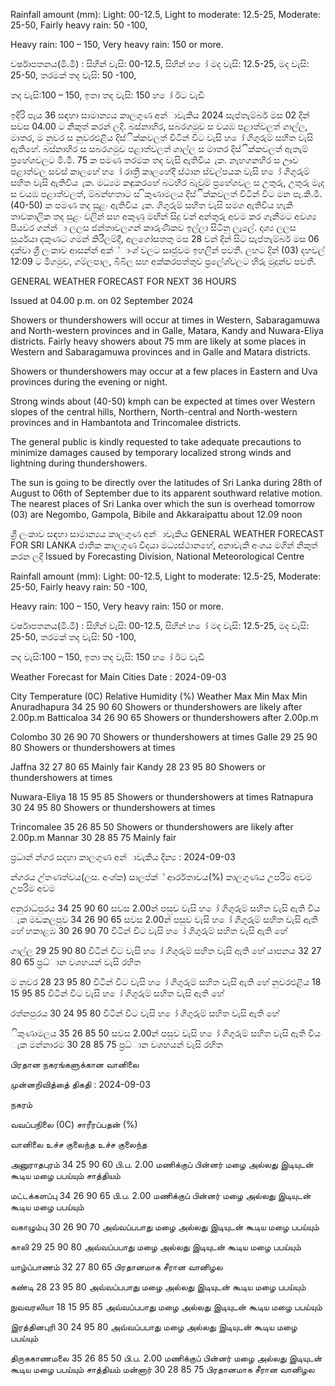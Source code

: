 Rainfall amount (mm): Light: 00-12.5, Light to moderate: 12.5-25, Moderate: 25-50, Fairly heavy rain: 50 -100,

Heavy rain: 100 – 150, Very heavy rain: 150 or more.

වර්ෂාපතනය(මි.මී) : සිහින් වැසි: 00-12.5, සිහින් හ ෝ මද වැසි: 12.5-25, මද වැසි: 25-50, තරමක් තද වැසි: 50 -100,

තද වැසි:100 – 150, ඉතා තද වැසි: 150 හ ෝ ඊට වැඩි

ඉදිරි පැය 36 සඳහා සාමාන්‍යය කාලගුණ අන්‍ාවැකිය 2024 සැප්තැම්බර් මස 02 දින්‍ සවස 04.00 ට නිකුත් කරන්‍ ලදි. බස්නාහිර, සබරගමුව ස වයඹ පළාත්වලත් ගාල්ල, මාතර, ම නුවර ස නුවරඑළිය දිස්ික්කවලත් විටින් විට වැසි හ ෝ ගිගුරුම් සහිත වැසි ඇතිහේ. බස්නාහිර ස සබරගමුව පළාත්වලත් ගාල්ල ස මාතර දිස්ික්කවලත් ඇතැම් ප්‍රහේශවලට මි.මී. 75 ක පමණ තරමක තද වැසි ඇතිවිය ැක. නැහගනහිර ස ඌව පළාත්වල සවස් කාලහේ හ ෝ රාත්‍රී කාලහේදී ස්ථාන ස්වල්පයක වැසි හ ෝ ගිගුරුම් සහිත වැසි ඇතිවිය ැක. මධ්‍යම කඳුකරහේ බටහිර බැවුම් ප්‍රහේශවල ස උතුරු, උතුරු මැද ස වයඹ පළාත්වලත්, ම්බන්හතාට ස ිකුණාමලය දිස්ික්කවලත් විටින් විට මන පැ.කි.මී. (40-50) ක පමණ තද සුළං ඇතිවිය ැක. ගිගුරුම් සහිත වැසි සමග ඇතිවිය හැකි තාවකාලික තද සුළං වලින් සහ අකුණු මඟින් සිදු වන්‍ අන්‍තුරු අවම කර ගැනීමට අවශ්‍ය පියවර ගන්න්‍ා ලලස ජන්‍තාවලගන් කාරුණිකව ඉල්ලා සිටිනු ලැලේ. දෘශ්‍ය ලලස සූර්යයා දකුණට ගමන් කිරීලම්දී, අලගෝසතතු මස 28 වන්‍ දින්‍ සිට සැප්තැම්බර් මස 06 දක්වා ශ්‍රී ලංකාව ආසන්න්‍ අක්්ාංශ්‍ වලට සෘජුවම ඉහලින් පවතී. ලහට දින්‍ (03) දහවල් 12:09 ට මීගමුව, ගම්ලපාල, බිබිල සහ අක්කරපත්තුව ප්‍රලේශ්‍වලට හිරු මුදුන්ව පවතී.

GENERAL WEATHER FORECAST FOR NEXT 36 HOURS

Issued at 04.00 p.m. on 02 September 2024

Showers or thundershowers will occur at times in Western, Sabaragamuwa and North-western provinces and in Galle, Matara, Kandy and Nuwara-Eliya districts. Fairly heavy showers about 75 mm are likely at some places in Western and Sabaragamuwa provinces and in Galle and Matara districts.

Showers or thundershowers may occur at a few places in Eastern and Uva provinces during the evening or night.

Strong winds about (40-50) kmph can be expected at times over Western slopes of the central hills, Northern, North-central and North-western provinces and in Hambantota and Trincomalee districts.

The general public is kindly requested to take adequate precautions to minimize damages caused by temporary localized strong winds and lightning during thundershowers.

The sun is going to be directly over the latitudes of Sri Lanka during 28th of August to 06th of September due to its apparent southward relative motion. The nearest places of Sri Lanka over which the sun is overhead tomorrow (03) are Negombo, Gampola, Bibile and Akkaraipattu about 12.09 noon

ශ්‍රී ලංකාව සඳහා සාමාන්‍යය කාලගුණ අන්‍ාවැකිය GENERAL WEATHER FORECAST FOR SRI LANKA ජාතික කාලගුණ විදයා මධ්‍යස්ථානහේ, අනාවැකි අංශය මගින් නිකුත් කරන ලදි Issued by Forecasting Division, National Meteorological Centre

Rainfall amount (mm): Light: 00-12.5, Light to moderate: 12.5-25, Moderate: 25-50, Fairly heavy rain: 50 -100,

Heavy rain: 100 – 150, Very heavy rain: 150 or more.

වර්ෂාපතනය(මි.මී) : සිහින් වැසි: 00-12.5, සිහින් හ ෝ මද වැසි: 12.5-25, මද වැසි: 25-50, තරමක් තද වැසි: 50 -100,

තද වැසි:100 – 150, ඉතා තද වැසි: 150 හ ෝ ඊට වැඩි

Weather Forecast for Main Cities Date : 2024-09-03

City Temperature (0C) Relative Humidity (%) Weather Max Min Max Min Anuradhapura 34 25 90 60 Showers or thundershowers are likely after 2.00p.m Batticaloa 34 26 90 65 Showers or thundershowers after 2.00p.m

Colombo 30 26 90 70 Showers or thundershowers at times Galle 29 25 90 80 Showers or thundershowers at times

Jaffna 32 27 80 65 Mainly fair Kandy 28 23 95 80 Showers or thundershowers at times

Nuwara-Eliya 18 15 95 85 Showers or thundershowers at times Ratnapura 30 24 95 80 Showers or thundershowers at times

Trincomalee 35 26 85 50 Showers or thundershowers are likely after 2.00p.m Mannar 30 28 85 75 Mainly fair

ප්‍රධාන්‍ න්‍ගර සදහා කාලගුණ අන්‍ාවැකිය දින්‍ය : 2024-09-03

න්‍ගරය උ්තණත්වය(ලස. අංශ්‍ක) සාලප්ක්් ආර්රතාවය(%) කාලගුණය උපරිම අවම උපරිම අවම

අනුරාධ්‍පුරය 34 25 90 60 සවස 2.00න් පසුව වැසි හ ෝ ගිගුරුම් සහිත වැසි ඇති විය ැක මඩකලපුව 34 26 90 65 සවස 2.00න් පසුව වැසි හ ෝ ගිගුරුම් සහිත වැසි ඇති හේ හකාළඹ 30 26 90 70 විටින් විට වැසි හ ෝ ගිගුරුම් සහිත වැසි ඇති හේ

ගාල්ල 29 25 90 80 විටින් විට වැසි හ ෝ ගිගුරුම් සහිත වැසි ඇති හේ යාපනය 32 27 80 65 ප්‍රධ්‍ාන වශහයන් වැසි රහිත

ම නුවර 28 23 95 80 විටින් විට වැසි හ ෝ ගිගුරුම් සහිත වැසි ඇති හේ නුවරඑළිය 18 15 95 85 විටින් විට වැසි හ ෝ ගිගුරුම් සහිත වැසි ඇති හේ

රත්නපුරය 30 24 95 80 විටින් විට වැසි හ ෝ ගිගුරුම් සහිත වැසි ඇති හේ

ිකුණාමලය 35 26 85 50 සවස 2.00න් පසුව වැසි හ ෝ ගිගුරුම් සහිත වැසි ඇති විය ැක මන්නාරම 30 28 85 75 ප්‍රධ්‍ාන වශහයන් වැසි රහිත

பிரதான நகரங்களுக்கான வானிலை

முன்னறிவித்தை் திகதி : 2024-09-03

நகரம்

வவப்பநிலை (0C) சாரீரப்பதன் (%)

வானிலை உச்ச குலைந்த உச்ச குலைந்த

அனுராதபுரம் 34 25 90 60 பி.ப. 2.00 மணிக்குப் பின்னர் மழை அல்லது இடியுடன் கூடிய மழை பபய்யும் சாத்தியம்

மட்டக்களப்பு 34 26 90 65 பி.ப. 2.00 மணிக்குப் பின்னர் மழை அல்லது இடியுடன் கூடிய மழை பபய்யும்

வகாழும்பு 30 26 90 70 அவ்வப்பபாது மழை அல்லது இடியுடன் கூடிய மழை பபய்யும்

காலி 29 25 90 80 அவ்வப்பபாது மழை அல்லது இடியுடன் கூடிய மழை பபய்யும்

யாழ்ப்பாணம் 32 27 80 65 பிரதானமாக சீரான வானிழல

கண்டி 28 23 95 80 அவ்வப்பபாது மழை அல்லது இடியுடன் கூடிய மழை பபய்யும்

நுவவரலியா 18 15 95 85 அவ்வப்பபாது மழை அல்லது இடியுடன் கூடிய மழை பபய்யும்

இரத்தினபுரி 30 24 95 80 அவ்வப்பபாது மழை அல்லது இடியுடன் கூடிய மழை பபய்யும்

திருககாணமலை 35 26 85 50 பி.ப. 2.00 மணிக்குப் பின்னர் மழை அல்லது இடியுடன் கூடிய மழை பபய்யும் சாத்தியம் மன்னார் 30 28 85 75 பிரதானமாக சீரான வானிழல